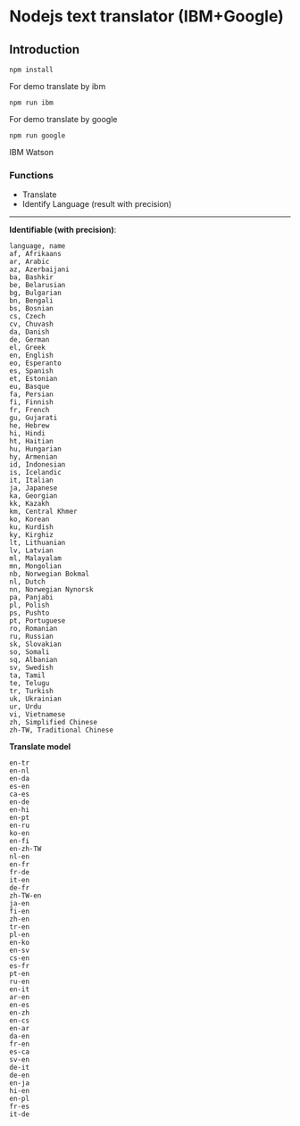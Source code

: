 # Nodejs text translator (IBM+Google)

## Introduction

```
npm install
```
For demo translate by ibm
```
npm run ibm
```
For demo translate by google
```
npm run google
```
IBM Watson
### Functions
* Translate
* Identify Language (result with precision)
---
**Identifiable (with precision)**:
```
language, name
af, Afrikaans
ar, Arabic
az, Azerbaijani
ba, Bashkir
be, Belarusian
bg, Bulgarian
bn, Bengali
bs, Bosnian
cs, Czech
cv, Chuvash
da, Danish
de, German
el, Greek
en, English
eo, Esperanto
es, Spanish
et, Estonian
eu, Basque
fa, Persian
fi, Finnish
fr, French
gu, Gujarati
he, Hebrew
hi, Hindi
ht, Haitian
hu, Hungarian
hy, Armenian
id, Indonesian
is, Icelandic
it, Italian
ja, Japanese
ka, Georgian
kk, Kazakh
km, Central Khmer
ko, Korean
ku, Kurdish
ky, Kirghiz
lt, Lithuanian
lv, Latvian
ml, Malayalam
mn, Mongolian
nb, Norwegian Bokmal
nl, Dutch
nn, Norwegian Nynorsk
pa, Panjabi
pl, Polish
ps, Pushto
pt, Portuguese
ro, Romanian
ru, Russian
sk, Slovakian
so, Somali
sq, Albanian
sv, Swedish
ta, Tamil
te, Telugu
tr, Turkish
uk, Ukrainian
ur, Urdu
vi, Vietnamese
zh, Simplified Chinese
zh-TW, Traditional Chinese
```
**Translate model**
```
en-tr
en-nl
en-da
es-en
ca-es
en-de
en-hi
en-pt
en-ru
ko-en
en-fi
en-zh-TW
nl-en
en-fr
fr-de
it-en
de-fr
zh-TW-en
ja-en
fi-en
zh-en
tr-en
pl-en
en-ko
en-sv
cs-en
es-fr
pt-en
ru-en
en-it
ar-en
en-es
en-zh
en-cs
en-ar
da-en
fr-en
es-ca
sv-en
de-it
de-en
en-ja
hi-en
en-pl
fr-es
it-de
```
